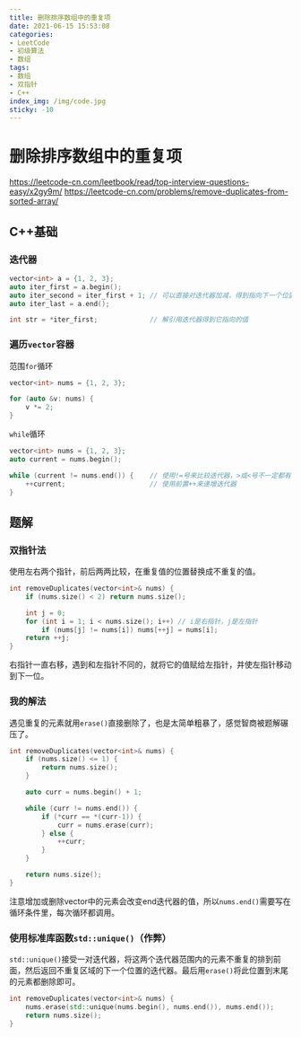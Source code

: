 ```yaml
---
title: 删除排序数组中的重复项
date: 2021-06-15 15:53:08
categories:
- LeetCode
- 初级算法
- 数组
tags:
- 数组
- 双指针
- C++
index_img: /img/code.jpg
sticky: -10
---
```


# 删除排序数组中的重复项
https://leetcode-cn.com/leetbook/read/top-interview-questions-easy/x2gy9m/
https://leetcode-cn.com/problems/remove-duplicates-from-sorted-array/

## C++基础

### 迭代器
```c++
vector<int> a = {1, 2, 3};
auto iter_first = a.begin();
auto iter_second = iter_first + 1; // 可以直接对迭代器加减，得到指向下一个位置的迭代器
auto iter_last = a.end();

int str = *iter_first;             // 解引用迭代器得到它指向的值
```

### 遍历`vector`容器
范围`for`循环
```c++
vector<int> nums = {1, 2, 3};

for (auto &v: nums) {
    v *= 2;
}
```
`while`循环
```c++
vector<int> nums = {1, 2, 3};
auto current = nums.begin();

while (current != nums.end()) {    // 使用!=号来比较迭代器，>或<号不一定都有实现
    ++current;                     // 使用前置++来递增迭代器
}
```

## 题解

### 双指针法
使用左右两个指针，前后两两比较，在重复值的位置替换成不重复的值。
```c++
int removeDuplicates(vector<int>& nums) {
	if (nums.size() < 2) return nums.size();

	int j = 0;
	for (int i = 1; i < nums.size(); i++) // i是右指针，j是左指针
		if (nums[j] != nums[i]) nums[++j] = nums[i];
	return ++j;
}
```
右指针一直右移，遇到和左指针不同的，就将它的值赋给左指针，并使左指针移动到下一位。

### 我的解法
遇见重复的元素就用`erase()`直接删除了，也是太简单粗暴了，感觉智商被题解碾压了。
```c++
int removeDuplicates(vector<int>& nums) {
    if (nums.size() <= 1) {
        return nums.size();
    }

    auto curr = nums.begin() + 1;

    while (curr != nums.end()) {
        if (*curr == *(curr-1)) {
            curr = nums.erase(curr);
        } else {
            ++curr;
        }
    }

    return nums.size();
}
```
注意增加或删除vector中的元素会改变end迭代器的值，所以`nums.end()`需要写在循环条件里，每次循环都调用。

### 使用标准库函数`std::unique()`（作弊）
`std::unique()`接受一对迭代器，将这两个迭代器范围内的元素不重复的排到前面，然后返回不重复区域的下一个位置的迭代器。最后用`erase()`将此位置到末尾的元素都删除即可。
```c++
int removeDuplicates(vector<int>& nums) {
    nums.erase(std::unique(nums.begin(), nums.end()), nums.end());
    return nums.size();
}
```
